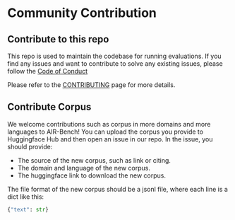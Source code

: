 # Community Contribution

## Contribute to this repo
This repo is used to maintain the codebase for running evaluations. If you find any issues and want to contribute to solve any existing issues, please follow the [Code of Conduct](https://github.com/AIR-Bench/AIR-Bench/blob/main/CODE_OF_CONDUCT.md)

Please refer to the [CONTRIBUTING](https://github.com/AIR-Bench/AIR-Bench/blob/main/CONTRIBUTING.md) page for more details.



## Contribute Corpus
We welcome contributions such as corpus in more domains and more languages to AIR-Bench! You can upload the corpus you provide to Huggingface Hub and then open an issue in our repo. In the issue, you should provide:

- The source of the new corpus, such as link or citing.
- The domain and language of the new corpus.
- The huggingface link to download the new corpus.

The file format of the new corpus should be a jsonl file, where each line is a dict like this:

```python
{"text": str}
```
